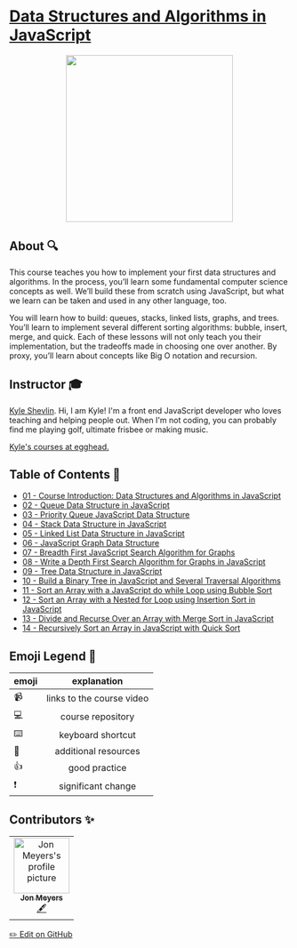 # [Data Structures and Algorithms in JavaScript](https://egghead.io/courses/data-structures-and-algorithms-in-javascript)

<p align="center"><img src="https://d2eip9sf3oo6c2.cloudfront.net/series/square_covers/000/000/261/full/EGH_JSAlgorithms_Final.png" width="300" /></p>

## About 🔍

This course teaches you how to implement your first data structures and algorithms. In the process, you’ll learn some fundamental computer science concepts as well. We’ll build these from scratch using JavaScript, but what we learn can be taken and used in any other language, too.

You will learn how to build: queues, stacks, linked lists, graphs, and trees. You’ll learn to implement several different sorting algorithms: bubble, insert, merge, and quick. Each of these lessons will not only teach you their implementation, but the tradeoffs made in choosing one over another. By proxy, you’ll learn about concepts like Big O notation and recursion.

## Instructor 🎓

[Kyle Shevlin](https://egghead.io/instructors/kyle-shevlin). Hi, I am Kyle! I'm a front end JavaScript developer who loves teaching and helping people out. When I'm not coding, you can probably find me playing golf, ultimate frisbee or making music.

[Kyle's courses at egghead.](https://egghead.io/instructors/kyle-shevlin)

## Table of Contents 📜

- [01 - Course Introduction: Data Structures and Algorithms in JavaScript](notes/01-javascript-course-introduction-data-structures-and-algorithms-in-javascript.md)
- [02 - Queue Data Structure in JavaScript](notes/02-javascript-queue-data-structure-in-javascript.md)
- [03 - Priority Queue JavaScript Data Structure ](notes/03-javascript-priority-queue-javascript-data-structure.md)
- [04 - Stack Data Structure in JavaScript](notes/04-javascript-stack-data-structure-in-javascript.md)
- [05 - Linked List Data Structure in JavaScript](notes/05-javascript-linked-list-data-structure-in-javascript.md)
- [06 - JavaScript Graph Data Structure](notes/06-javascript-javascript-graph-data-structure.md)
- [07 - Breadth First JavaScript Search Algorithm for Graphs](notes/07-javascript-breadth-first-javascript-search-algorithm-for-graphs.md)
- [08 - Write a Depth First Search Algorithm for Graphs in JavaScript](notes/08-javascript-write-a-depth-first-search-algorithm-for-graphs-in-javascript.md)
- [09 - Tree Data Structure in JavaScript](notes/09-javascript-tree-data-structure-in-javascript.md)
- [10 - Build a Binary Tree  in JavaScript and Several Traversal Algorithms](notes/10-javascript-build-a-binary-tree-in-javascript-and-several-traversal-algorithms.md)
- [11 - Sort an Array with a JavaScript do while Loop using Bubble Sort](notes/11-javascript-sort-an-array-with-a-javascript-do-while-loop-using-bubble-sort.md)
- [12 - Sort an Array with a Nested for Loop using Insertion Sort in JavaScript](notes/12-javascript-sort-an-array-with-a-nested-for-loop-using-insertion-sort-in-javascript.md)
- [13 - Divide and Recurse Over an Array with Merge Sort in JavaScript](notes/13-javascript-divide-and-recurse-over-an-array-with-merge-sort-in-javascript.md)
- [14 - Recursively Sort an Array in JavaScript with Quick Sort](notes/14-javascript-recursively-sort-an-array-in-javascript-with-quick-sort.md)

## Emoji Legend 🧠
| emoji |        explanation        |
| ----- | :-----------------------: |
| 📹    | links to the course video |
| 💻    |     course repository     |
| ⌨️     |     keyboard shortcut     |
| 🤔    |   additional resources    |
| 👍    |       good practice       |
| ❗    |    significant change     |

## Contributors ✨

<table>
  <tr>
    <td align="center">
      <a href="https://github.com/dijonmusters">
        <img
          src="https://avatars0.githubusercontent.com/u/13792200?v=4"
          width="100px;"
          alt="Jon Meyers's profile picture"
        />
        <br />
        <sub><b>Jon Meyers</b></sub>
      </a>
      <br />
      <a
        href="https://github.com/eggheadio/eggheadio-course-notes/data-structures-and-algorithms-in-javascript/notes"
        title="Content">
        🖋
      </a>
    </td>
  </tr>
</table>

[✏️ Edit on GitHub](https://github.com/eggheadio/eggheadio-course-notes/tree/master/data-structures-and-algorithms-in-javascript/notes)
